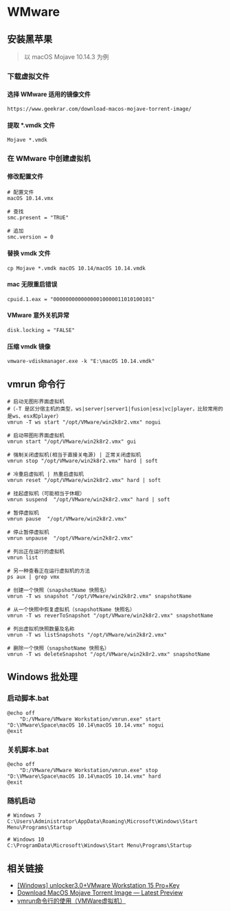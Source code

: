 
# WMware

## 安装黑苹果

> 以 macOS Mojave 10.14.3 为例

### 下载虚拟文件

#### 选择 WMware 适用的镜像文件
	https://www.geekrar.com/download-macos-mojave-torrent-image/

#### 提取 *.vmdk 文件
	Mojave *.vmdk
	
### 在 WMware 中创建虚拟机

#### 修改配置文件
	
	# 配置文件
	macOS 10.14.vmx
	
	# 查找 
	smc.present = "TRUE"

	# 追加
	smc.version = 0
	
#### 替换 vmdk 文件
	cp Mojave *.vmdk macOS 10.14/macOS 10.14.vmdk
	
#### mac 无限重启错误
	cpuid.1.eax = "00000000000000010000011010100101"
	
#### VMware 意外关机异常
	disk.locking = "FALSE"
	
#### 压缩 vmdk 镜像
	vmware-vdiskmanager.exe -k "E:\macOS 10.14.vmdk"
	
## vmrun 命令行

	# 启动无图形界面虚拟机  
	#（-T 是区分宿主机的类型，ws|server|server1|fusion|esx|vc|player，比较常用的是ws、esx和player）
	vmrun -T ws start "/opt/VMware/win2k8r2.vmx" nogui
	 
	# 启动带图形界面虚拟机
	vmrun start "/opt/VMware/win2k8r2.vmx" gui
	 
	# 强制关闭虚拟机(相当于直接关电源) | 正常关闭虚拟机
	vmrun stop "/opt/VMware/win2k8r2.vmx" hard | soft
	 
	# 冷重启虚拟机 | 热重启虚拟机
	vmrun reset "/opt/VMware/win2k8r2.vmx" hard | soft
	 
	# 挂起虚拟机（可能相当于休眠）
	vmrun suspend  "/opt/VMware/win2k8r2.vmx" hard | soft
	 
	# 暂停虚拟机
	vmrun pause  "/opt/VMware/win2k8r2.vmx"
	 
	# 停止暂停虚拟机
	vmrun unpause  "/opt/VMware/win2k8r2.vmx"
	 
	# 列出正在运行的虚拟机
	vmrun list
	 
	# 另一种查看正在运行虚拟机的方法
	ps aux | grep vmx 
	 
	# 创建一个快照（snapshotName 快照名）
	vmrun -T ws snapshot "/opt/VMware/win2k8r2.vmx" snapshotName
	  
	# 从一个快照中恢复虚拟机（snapshotName 快照名）
	vmrun -T ws reverToSnapshot "/opt/VMware/win2k8r2.vmx" snapshotName
	 
	# 列出虚拟机快照数量及名称
	vmrun -T ws listSnapshots "/opt/VMware/win2k8r2.vmx"
	 
	# 删除一个快照（snapshotName 快照名）
	vmrun -T ws deleteSnapshot "/opt/VMware/win2k8r2.vmx" snapshotName
	
## Windows 批处理
	
### 启动脚本.bat
	@echo off
		"D:/VMware/VMware Workstation/vmrun.exe" start "D:\VMware\Space\macOS 10.14\macOS 10.14.vmx" nogui
	@exit
	
### 关机脚本.bat
	@echo off
		"D:/VMware/VMware Workstation/vmrun.exe" stop "D:\VMware\Space\macOS 10.14\macOS 10.14.vmx" hard
	@exit
	
### 随机启动

	# Windows 7
	C:\Users\Administrator\AppData\Roaming\Microsoft\Windows\Start Menu\Programs\Startup
	
	# Windows 10
	C:\ProgramData\Microsoft\Windows\Start Menu\Programs\Startup
	
## 相关链接

- [[Windows] unlocker3.0+VMware Workstation 15 Pro+Key](https://www.52pojie.cn/thread-801784-1-1.html)
- [Download MacOS Mojave Torrent Image — Latest Preview](https://www.geekrar.com/download-macos-mojave-torrent-image/)
- [vmrun命令行的使用（VMWare虚拟机）](https://blog.csdn.net/Devper/article/details/54089342)
